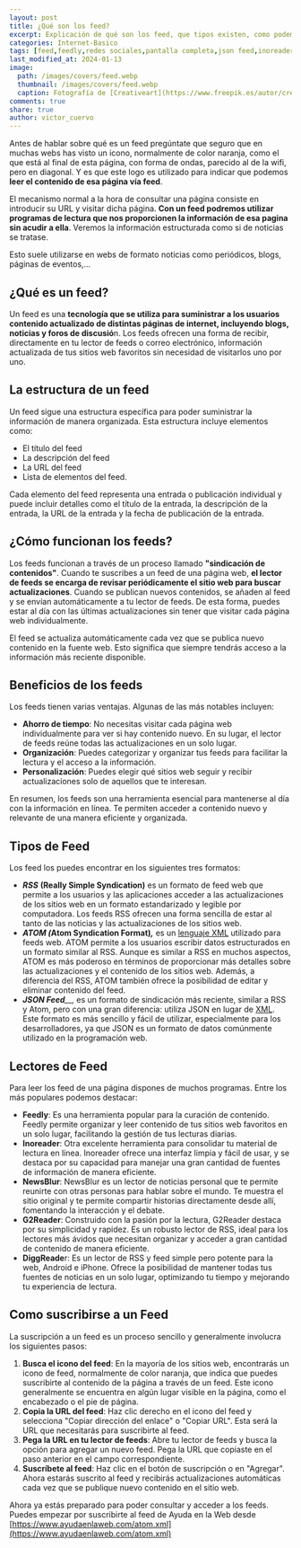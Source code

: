 ```yaml
---
layout: post
title: ¿Qué son los feed?
excerpt: Explicación de qué son los feed, que tipos existen, como podemos suscribirnos y que herramientas tenemos para leerlos.
categories: Internet-Basico
tags: [feed,feedly,redes sociales,pantalla completa,json feed,inoreader,newsblur,g2reader,diggreader]
last_modified_at: 2024-01-13
image:
  path: /images/covers/feed.webp
  thumbnail: /images/covers/feed.webp
  caption: Fotografía de [Creativeart](https://www.freepik.es/autor/creativeart)
comments: true
share: true
author: victor_cuervo
---
```


Antes de hablar sobre qué es un feed pregúntate que seguro que en muchas webs has visto un icono, normalmente de color naranja, como el que está al final de esta página, con forma de ondas, parecido al de la wifi, pero en diagonal. Y es que este logo es utilizado para indicar que podemos **leer el contenido de esa página vía feed**.


El mecanismo normal a la hora de consultar una página consiste en introducir su URL y visitar dicha página. **Con un feed podremos utilizar programas de lectura que nos proporcionen la información de esa pagina sin acudir a ella**. Veremos la información estructurada como si de noticias se tratase.


Esto suele utilizarse en webs de formato noticias como periódicos, blogs, páginas de eventos,…


## ¿Qué es un feed?


Un feed es una **tecnología que se utiliza para suministrar a los usuarios contenido actualizado de distintas páginas de internet, incluyendo blogs, noticias y foros de discusió**n. Los feeds ofrecen una forma de recibir, directamente en tu lector de feeds o correo electrónico, información actualizada de tus sitios web favoritos sin necesidad de visitarlos uno por uno.


## La estructura de un feed


Un feed sigue una estructura específica para poder suministrar la información de manera organizada. Esta estructura incluye elementos como:

- El título del feed
- La descripción del feed
- La URL del feed
- Lista de elementos del feed.

Cada elemento del feed representa una entrada o publicación individual y puede incluir detalles como el título de la entrada, la descripción de la entrada, la URL de la entrada y la fecha de publicación de la entrada.


## ¿Cómo funcionan los feeds?


Los feeds funcionan a través de un proceso llamado **"sindicación de contenidos"**. Cuando te suscribes a un feed de una página web, **el lector de feeds se encarga de revisar periódicamente el sitio web para buscar actualizaciones**. Cuando se publican nuevos contenidos, se añaden al feed y se envían automáticamente a tu lector de feeds. De esta forma, puedes estar al día con las últimas actualizaciones sin tener que visitar cada página web individualmente.


El feed se actualiza automáticamente cada vez que se publica nuevo contenido en la fuente web. Esto significa que siempre tendrás acceso a la información más reciente disponible.


## Beneficios de los feeds


Los feeds tienen varias ventajas. Algunas de las más notables incluyen:

- **Ahorro de tiempo**: No necesitas visitar cada página web individualmente para ver si hay contenido nuevo. En su lugar, el lector de feeds reúne todas las actualizaciones en un solo lugar.
- **Organización**: Puedes categorizar y organizar tus feeds para facilitar la lectura y el acceso a la información.
- **Personalización**: Puedes elegir qué sitios web seguir y recibir actualizaciones solo de aquellos que te interesan.

En resumen, los feeds son una herramienta esencial para mantenerse al día con la información en línea. Te permiten acceder a contenido nuevo y relevante de una manera eficiente y organizada.


## Tipos de Feed


Los feed los puedes encontrar en los siguientes tres formatos:

- _**RSS**_ **(Really Simple Syndication)** es un formato de feed web que permite a los usuarios y las aplicaciones acceder a las actualizaciones de los sitios web en un formato estandarizado y legible por computadora. Los feeds RSS ofrecen una forma sencilla de estar al tanto de las noticias y las actualizaciones de los sitios web.
- _**ATOM (**_**Atom Syndication Format)**_**,**_ es un [lenguaje XML](https://www.manualweb.net/xml/) utilizado para feeds web. ATOM permite a los usuarios escribir datos estructurados en un formato similar al RSS. Aunque es similar a RSS en muchos aspectos, ATOM es más poderoso en términos de proporcionar más detalles sobre las actualizaciones y el contenido de los sitios web. Además, a diferencia del RSS, ATOM también ofrece la posibilidad de editar y eliminar contenido del feed.
- _**JSON Feed**__,_ es un formato de sindicación más reciente, similar a RSS y Atom, pero con una gran diferencia: utiliza JSON en lugar de [XML](/a8f78ba5c6044cb68f8ad08c5185715a). Este formato es más sencillo y fácil de utilizar, especialmente para los desarrolladores, ya que JSON es un formato de datos comúnmente utilizado en la programación web.

## Lectores de Feed


Para leer los feed de una página dispones de muchos programas. Entre los más populares podemos destacar:

- **Feedly**: Es una herramienta popular para la curación de contenido. Feedly permite organizar y leer contenido de tus sitios web favoritos en un solo lugar, facilitando la gestión de tus lecturas diarias.
- **Inoreader**: Otra excelente herramienta para consolidar tu material de lectura en línea. Inoreader ofrece una interfaz limpia y fácil de usar, y se destaca por su capacidad para manejar una gran cantidad de fuentes de información de manera eficiente.
- **NewsBlur**: NewsBlur es un lector de noticias personal que te permite reunirte con otras personas para hablar sobre el mundo. Te muestra el sitio original y te permite compartir historias directamente desde allí, fomentando la interacción y el debate.
- **G2Reader**: Construido con la pasión por la lectura, G2Reader destaca por su simplicidad y rapidez. Es un robusto lector de RSS, ideal para los lectores más ávidos que necesitan organizar y acceder a gran cantidad de contenido de manera eficiente.
- **DiggReade**r: Es un lector de RSS y feed simple pero potente para la web, Android e iPhone. Ofrece la posibilidad de mantener todas tus fuentes de noticias en un solo lugar, optimizando tu tiempo y mejorando tu experiencia de lectura.

## Como suscribirse a un Feed


La suscripción a un feed es un proceso sencillo y generalmente involucra los siguientes pasos:

1. **Busca el icono del feed**: En la mayoría de los sitios web, encontrarás un icono de feed, normalmente de color naranja, que indica que puedes suscribirte al contenido de la página a través de un feed. Este icono generalmente se encuentra en algún lugar visible en la página, como el encabezado o el pie de página.
2. **Copia la URL del feed**: Haz clic derecho en el icono del feed y selecciona "Copiar dirección del enlace" o "Copiar URL". Esta será la URL que necesitarás para suscribirte al feed.
3. **Pega la URL en tu lector de feeds**: Abre tu lector de feeds y busca la opción para agregar un nuevo feed. Pega la URL que copiaste en el paso anterior en el campo correspondiente.
4. **Suscríbete al feed**: Haz clic en el botón de suscripción o en "Agregar". Ahora estarás suscrito al feed y recibirás actualizaciones automáticas cada vez que se publique nuevo contenido en el sitio web.

Ahora ya estás preparado para poder consultar y acceder a los feeds. Puedes empezar por suscribirte al feed de Ayuda en la Web desde [https://www.ayudaenlaweb.com/atom.xml](https://www.ayudaenlaweb.com/atom.xml)

